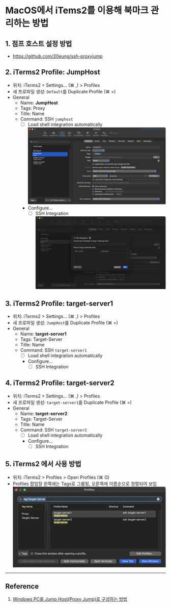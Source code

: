 # MacOS에서 iTems2를 이용해 북마크 관리하는 방법

## 1. 점프 호스트 설정 방법

- https://github.com/20eung/ssh-proxyjump

## 2. iTerms2 Profile: JumpHost

- 위치: iTerms2 > Settings... (⌘ ,) > Profiles
- 새 프로파일 생성: ```Default```를 Duplicate Profile (⌘ =)
- General
  - Name: **JumpHost**
  - Tags: Proxy
  - Title: Name
  - Command: SSH ```jumphost```
    - [ ] Load shell integration automatically
      ![settings-profiles-general.png](/images/settings-profiles-general.png)
    - Configure...
      - [ ] SSH Integration
        ![settings-profiles-general-command-configure.png](/images/settings-profiles-general-command-configure.png)
     
## 3. iTerms2 Profile: target-server1

- 위치: iTerms2 > Settings... (⌘ ,) > Profiles
- 새 프로파일 생성: ```JumpHost```를 Duplicate Profile (⌘ =)
- General
  - Name: **target-server1**
  - Tags: Target-Server
  - Title: Name
  - Command: SSH ```target-server1```
    - [ ] Load shell integration automatically
    - Configure...
      - [ ] SSH Integration

## 4. iTerms2 Profile: target-server2

- 위치: iTerms2 > Settings... (⌘ ,) > Profiles
- 새 프로파일 생성: ```target-server1```를 Duplicate Profile (⌘ =)
- General
  - Name: **target-server2**
  - Tags: Target-Server
  - Title: Name
  - Command: SSH ```target-server2```
    - [ ] Load shell integration automatically
    - Configure...
      - [ ] SSH Integration

## 5. iTerms2 에서 사용 방법

- 위치: iTerms2 > Profiles > Open Profiles (⌘ O)
- Profiles 팝업창 왼쪽에는 Tags로 그룹핑, 오른쪽에 이름순으로 정렬되어 보임
![profiles.png](/images/profiles.png)

---
## Reference
1. [Windows PC를 Jump Host(Proxy Jump)로 구성하는 방법](https://github.com/20eung/ssh-proxyjump)
